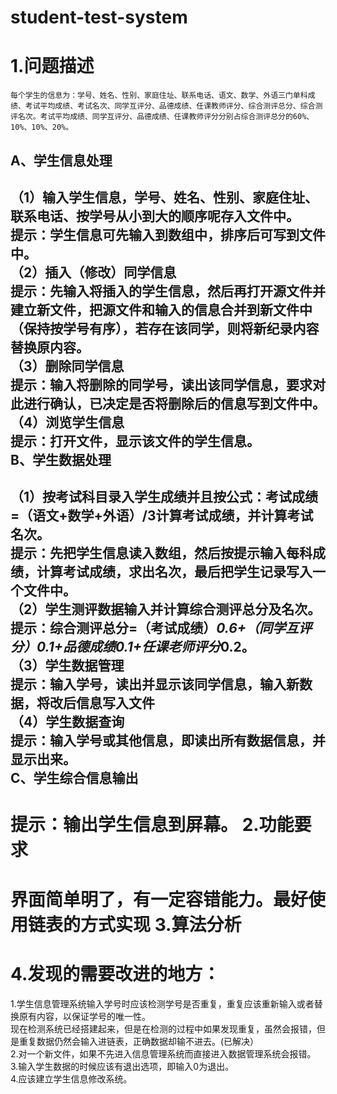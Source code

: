 # student-test-system
1.问题描述
=====
	每个学生的信息为：学号、姓名、性别、家庭住址、联系电话、语文、数学、外语三门单科成绩、考试平均成绩、考试名次、同学互评分、品德成绩、任课教师评分、综合测评总分、综合测评名次。考试平均成绩、同学互评分、品德成绩、任课教师评分分别占综合测评总分的60%、10%、10%、20%。
A、学生信息处理
----
（1）输入学生信息，学号、姓名、性别、家庭住址、联系电话、按学号从小到大的顺序呢存入文件中。<br>
提示：学生信息可先输入到数组中，排序后可写到文件中。<br>
（2）插入（修改）同学信息<br>
提示：先输入将插入的学生信息，然后再打开源文件并建立新文件，把源文件和输入的信息合并到新文件中（保持按学号有序），若存在该同学，则将新纪录内容替换原内容。<br>
（3）删除同学信息<br>
提示：输入将删除的同学号，读出该同学信息，要求对此进行确认，已决定是否将删除后的信息写到文件中。<br>
（4）浏览学生信息<br>
提示：打开文件，显示该文件的学生信息。<br>
B、学生数据处理
----
（1）按考试科目录入学生成绩并且按公式：考试成绩=（语文+数学+外语）/3计算考试成绩，并计算考试名次。<br>
提示：先把学生信息读入数组，然后按提示输入每科成绩，计算考试成绩，求出名次，最后把学生记录写入一个文件中。<br>
（2）学生测评数据输入并计算综合测评总分及名次。<br>
提示：综合测评总分=（考试成绩）*0.6+（同学互评分）*0.1+品德成绩*0.1+任课老师评分*0.2。<br>
（3）学生数据管理<br>
提示：输入学号，读出并显示该同学信息，输入新数据，将改后信息写入文件<br>
（4）学生数据查询<br>
提示：输入学号或其他信息，即读出所有数据信息，并显示出来。<br>
C、学生综合信息输出<br>
----
提示：输出学生信息到屏幕。
2.功能要求
====
界面简单明了，有一定容错能力。最好使用链表的方式实现
3.算法分析
====
4.发现的需要改进的地方：
====
1.学生信息管理系统输入学号时应该检测学号是否重复，重复应该重新输入或者替换原有内容，以保证学号的唯一性。<br>
	现在检测系统已经搭建起来，但是在检测的过程中如果发现重复，虽然会报错，但是重复数据仍然会输入进链表，正确数据却输不进去。(已解决）<br>
2.对一个新文件，如果不先进入信息管理系统而直接进入数据管理系统会报错。<br>
3.输入学生数据的时候应该有退出选项，即输入0为退出。<br>
4.应该建立学生信息修改系统。<br>
